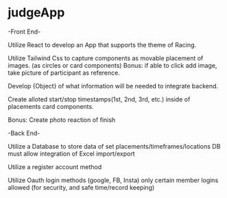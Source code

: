 # judgeApp

-Front End-

Utilize React to develop an App that supports the theme of Racing.

Utilize Tailwind Css to capture components as movable placement of images.
(as circles or card components)
Bonus: if able to click add image, take picture of participant as reference.

Develop {Object} of what information will be needed to integrate backend.

Create alloted start/stop timestamps(1st, 2nd, 3rd, etc.) inside of placements card components.

Bonus: Create photo reaction of finish


-Back End-

Utilize a Database to store data of set placements/timeframes/locations
DB must allow integration of Excel import/export

Utilize a register account method

Utilize Oauth login methods (google, FB, Insta)
only certain member logins allowed (for security, and safe time/record keeping) 

